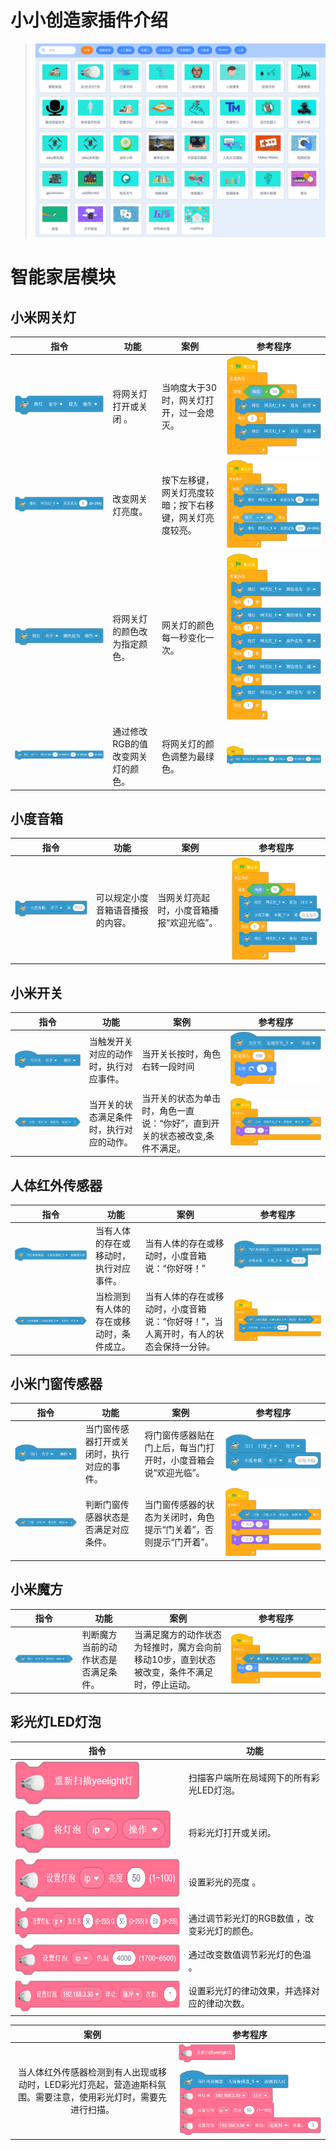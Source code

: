 # 小小创造家插件介绍

> ![xxczj](./extensions.png)
# 智能家居模块
## 小米网关灯

| 指令                                   | 功能                              | 案例                                                     | 参考程序                                    |
| -------------------------------------- | --------------------------------- | -------------------------------------------------------- | ------------------------------------------- |
| ![smart home](./images/网关灯开关.png) | 将网关灯打开或关闭 。             | 当响度大于30时，网关灯打开，过一会熄灭。                 | ![smart home](./images/网关灯开关案例.png)  |
| ![smart home](./images/网关灯亮度.png) | 改变网关灯亮度。                  | 按下左移键，网关灯亮度较暗；按下右移键，网关灯亮度较亮。 | ![smart home](./images/网关灯亮度案例.png)  |
| ![smart home](./images/网关灯颜色.png) | 将网关灯的颜色改为指定颜色。      | 网关灯的颜色每一秒变化一次。                             | ![smart home](./images/网关灯颜色案例.png)  |
| ![smart home](./images/网关灯RGB.png)  | 通过修改RGB的值改变网关灯的颜色。 | 将网关灯的颜色调整为最绿色。                             | ![smart home](./images/网关灯RGB最绿色.png) |
## 小度音箱

| 指令                                     | 功能                             | 案例                                     | 参考程序                                       |
| ---------------------------------------- | -------------------------------- | ---------------------------------------- | ---------------------------------------------- |
| ![smart home](./images/小度音箱播报.png) | 可以规定小度音箱语音播报的内容。 | 当网关灯亮起时，小度音箱播报“欢迎光临”。 | ![smart home](./images/小度音箱“欢迎光临”.png) |

## 小米开关
| 指令                                     | 功能                                     | 案例                                                         | 参考程序                                                 |
| ---------------------------------------- | ---------------------------------------- | ------------------------------------------------------------ | -------------------------------------------------------- |
| ![smart home](./images/开关触发事件.png) | 当触发开关对应的动作时，执行对应事件。   | 当开关长按时，角色右转一段时间                               | ![enter description here](./images/开关长按触发旋转.png) |
| ![smart home](./images/开关动作条件.png) | 当开关的状态满足条件时，执行对应的动作。 | 当开关的状态为单击时，角色一直说：“你好”，直到开关的状态被改变,条件不满足。 | ![smart home](./images/开关条件满足执行说“你好”.png)     |

## 人体红外传感器
| 指令                                           | 功能                                     | 案例                                                         | 参考程序                                       |
| ---------------------------------------------- | ---------------------------------------- | ------------------------------------------------------------ | ---------------------------------------------- |
| ![smart home](./images/红外探测器事件.png)     | 当有人体的存在或移动时，执行对应事件。   | 当有人体的存在或移动时，小度音箱说：“你好呀！”               | ![smart home](./images/红外探测器打招呼.png)   |
| ![smart home](./images/人体传感器状态判断.png) | 当检测到有人体的存在或移动时，条件成立。 | 当有人体的存在或移动时，小度音箱说：“你好呀！”，当人离开时，有人的状态会保持一分钟。 | ![smart home](./images/人体传感器判断案例.png) |

## 小米门窗传感器
| 指令                                           | 功能                                       | 案例                                                         | 参考程序                                     |
| ---------------------------------------------- | ------------------------------------------ | ------------------------------------------------------------ | -------------------------------------------- |
| ![smart home](./images/门窗传感器事件.png)     | 当门窗传感器打开或关闭时，执行对应的事件。 | 将门窗传感器贴在门上后，每当门打开时，小度音箱会说“欢迎光临”。 | ![smart home](./images/门窗事件案例.png)     |
| ![smart home](./images/门窗传感器条件判断.png) | 判断门窗传感器状态是否满足对应条件。       | 当门窗传感器的状态为关闭时，角色提示“门关着”，否则提示“门开着”。 | ![smart home](./images/门窗状态判断案例.png) |

## 小米魔方
| 指令                                     | 功能                                 | 案例                                                         | 参考程序                                     |
| ---------------------------------------- | ------------------------------------ | ------------------------------------------------------------ | -------------------------------------------- |
| ![smart home](./images/魔方动作判断.png) | 判断魔方当前的动作状态是否满足条件。 | 当满足魔方的动作状态为轻推时，魔方会向前移动10步，直到状态被改变，条件不满足时，停止运动。 | ![smart home](./images/魔方条件判断案例.png) |

## 彩光灯LED灯泡

| 指令                                                         | 功能                                         |
| ------------------------------------------------------------ | -------------------------------------------- |
| <img src="./images/扫描LED.png"  style="width: 200px;height: 70px;" title="smart home"> | 扫描客户端所在局域网下的所有彩光LED灯泡。    |
| <img src="./images/打开关闭LED.png"  style="width: 250px;height: 70px;" title="smart home"> | 将彩光灯打开或关闭。                         |
| <img src="./images/LED亮度.png"  style="width: 300px;height: 70px;" title="smart home"> | 设置彩光的亮度 。                            |
| <img src="./images/LED颜色.png"  style="width: 400px;height: 50px;" title="smart home"> | 通过调节彩光灯的RGB数值 ，改变彩光灯的颜色。 |
| <img src="./images/LED色温.png"  style="width: 400px;height: 50px;" title="smart home"> | 通过改变数值调节彩光灯的色温 。              |
| <img src="./images/LED律动.png"  style="width: 400px;height: 50px;" title="smart home"> | 设置彩光灯的律动效果，并选择对应的律动次数。 |

| 案例                                                         | 参考程序                                           |
| ------------------------------------------------------------ | -------------------------------------------------- |
| <center>当人体红外传感器检测到有人出现或移动时，LED彩光灯亮起，营造迪斯科氛围。需要注意，使用彩光灯时，需要先进行扫描。 </center> | ![enter description here](./images/彩光灯案例.png) |